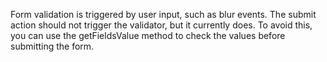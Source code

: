 Form validation is triggered by user input, such as blur events. The submit action should not trigger the validator, but it currently does. To avoid this, you can use the getFieldsValue method to check the values before submitting the form.
